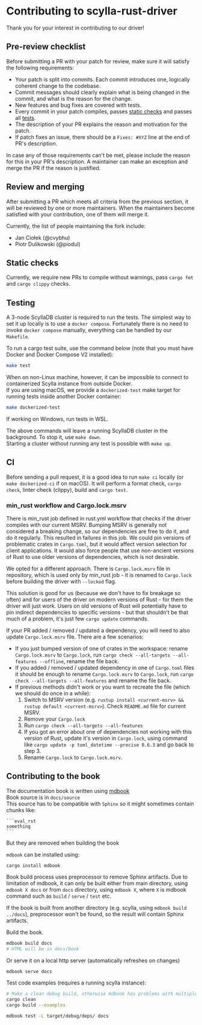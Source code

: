 # Contributing to scylla-rust-driver

Thank you for your interest in contributing to our driver!

## Pre-review checklist

Before submitting a PR with your patch for review, make sure it will satisfy the following requirements:

- Your patch is split into commits. Each commit introduces one, logically coherent change to the codebase.
- Commit messages should clearly explain what is being changed in the commit, and what is the reason for the change.
- New features and bug fixes are covered with tests.
- Every commit in your patch compiles, passes [static checks](#static-checks) and passes all [tests](#testing).
- The description of your PR explains the reason and motivation for the patch.
- If patch fixes an issue, there should be a `Fixes: #XYZ` line at the end of PR's description.

In case any of those requirements can't be met, please include the reason for this in your PR's description. A maintainer can make an exception and merge the PR if the reason is justified.

## Review and merging

After submitting a PR which meets all criteria from the previous section, it will be reviewed by one or more maintainers. When the maintainers become satisfied with your contribution, one of them will merge it.

Currently, the list of people maintaining the fork include:

- Jan Ciołek (@cvybhu)
- Piotr Dulikowski (@piodul)

## Static checks

Currently, we require new PRs to compile without warnings, pass `cargo fmt` and `cargo clippy` checks.

## Testing

A 3-node ScyllaDB cluster is required to run the tests.
The simplest way to set it up locally is to use a `docker compose`.
Fortunately there is no need to invoke `docker compose` manually, everything can be handled by our `Makefile`.

To run a cargo test suite, use the command below (note that you must have Docker and Docker Compose V2 installed):
```bash
make test
```
When on non-Linux machine, however, it can be impossible to connect to containerized Scylla instance from outside Docker.\
If you are using macOS, we provide a `dockerized-test` make target for running tests inside another Docker container:
```bash
make dockerized-test
```
If working on Windows, run tests in WSL.

The above commands will leave a running ScyllaDB cluster in the background.
To stop it, use `make down`.\
Starting a cluster without running any test is possible with `make up`.

## CI

Before sending a pull request, it is a good idea to run `make ci` locally (or `make dockerized-ci` if on macOS).
It will perform a format check, `cargo check`, linter check (clippy), build and `cargo test`.

### min_rust workflow and Cargo.lock.msrv

There is min_rust job defined in rust.yml workflow that checks if the driver compiles with our current MSRV.
Bumping MSRV is generally not considered a breaking change, so our dependencies are free to do it,
and do it regularly. This resulted in failures in this job.
We could pin versions of problematic crates in `Cargo.toml`, but it would affect version selection
for client applications. It would also force people that use non-ancient versions of Rust to use older
versions of dependencies, which is not desirable.

We opted for a different approach. There is `Cargo.lock.msrv` file in repository, which is used only by min_rust job - 
it is renamed to `Cargo.lock` before building the driver with `--locked` flag.

This solution is good for us (because we don't have to fix breakage so often) and for users of the driver on modern versions
of Rust - for them the driver will just work.
Users on old versions of Rust will potentially have to pin indirect dependencies to specific versions - but that shouldn't be
that much of a problem, it's just few `cargo update` commands.

If your PR added / removed / updated a dependency, you will need to also update `Cargo.lock.msrv` file.
There are a few scenarios:
 - If you just bumped version of one of crates in the workspace: rename `Cargo.lock.msrv` to `Cargo.lock`,
    run `cargo check --all-targets --all-features --offline`, rename the file back.
 - If you added / removed / updated dependency in one of `Cargo.toml` files it should be enough to
    rename `Cargo.lock.msrv` to `Cargo.lock`, run `cargo check --all-targets --all-features`
    and rename the file back.
 - If previous methods didn't work or you want to recreate the file (which we should do once in a while):
      1. Switch to MSRV version (e.g. `rustup install <current-msrv> && rustup default <current-msrv>`). Check `README.md` file for current MSRV.
      2. Remove your `Cargo.lock`
      3. Run `cargo check --all-targets --all-features`
      4. If you got an error about one of dependencies not working with this version of Rust, update it's version in `Cargo.lock`,
         using command like `cargo update -p toml_datetime --precise 0.6.3` and go back to step 3.
      5. Rename `Cargo.lock` to `Cargo.lock.msrv`.

## Contributing to the book

The documentation book is written using [mdbook](https://github.com/rust-lang/mdBook)\
Book source is in `docs/source`\
This source has to be compatible with `Sphinx` so it might sometimes contain chunks like:
````
```eval_rst
something
```
````
But they are removed when building the book


`mdbook` can be installed using:
```shell
cargo install mdbook
```

Book build process uses preprocessor to remove Sphinx artifacts.
Due to limitation of mdbook, it can only be built either from main directory,
using `mdbook X docs` or from `docs` directory, using `mdbook X`, where
`X` is mdbook command such as `build` / `serve` / `test` etc.

If the book is built from another directory (e.g. scylla, using `mdbook build ../docs`),
preprocessor won't be found, so the result will contain Sphinx artifacts.

Build the book.
```bash
mdbook build docs
# HTML will be in docs/book
```


Or serve it on a local http server (automatically refreshes on changes)
```bash
mdbook serve docs
```

Test code examples (requires a running scylla instance):
```bash
# Make a clean debug build, otherwise mdbook has problems with multiple versions
cargo clean
cargo build --examples

mdbook test -L target/debug/deps/ docs
```
